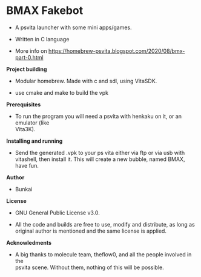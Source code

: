 # BMAX Fakebot

 - A psvita launcher with some mini apps/games. 

 - Written in C language
 
 - More info on https://homebrew-psvita.blogspot.com/2020/08/bmx-part-0.html


**Project building**

 - Modular homebrew. Made with c and sdl, using VitaSDK.
 
 - use cmake and make to build the vpk


**Prerequisites**

 - To run the program you will need a psvita with henkaku on it, or an emulator (like  
    Vita3K). 


**Installing and running**

 - Send the generated .vpk to your ps vita either via ftp or via usb with vitashell, 
   then install it. This will create a new bubble, named BMAX, have fun.


**Author**

 - Bunkai


**License**

 - GNU General Public License v3.0.

 - All the code and builds are free to use, modify and distribute, as long as original 
   author is mentioned and the same license is applied.


**Acknowledments**

  - A big thanks to molecule team, theflow0, and all the people involved in the  
    psvita scene. Without them, nothing of this will be possible.



